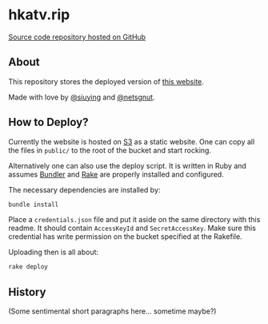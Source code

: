 # hkatv.rip

[Source code repository hosted on GitHub](http://github.com/netsgnut/hkatv.rip)

## About

This repository stores the deployed version of [this website](http://hkatv.rip/).

Made with love by [@siuying](http://github.com/siuying) and [@netsgnut](http://github.com/netsgnut).

## How to Deploy?

Currently the website is hosted on [S3](http://aws.amazon.com/s3/) as a static website. One can copy all the files in `public/` to the root of the bucket and start rocking.

Alternatively one can also use the deploy script. It is written in Ruby and assumes [Bundler](http://bundler.io/) and [Rake](https://github.com/ruby/rake) are properly installed and configured.

The necessary dependencies are installed by:

```bash
bundle install
```

Place a `credentials.json` file and put it aside on the same directory with this readme. It should contain `AccessKeyId` and `SecretAccessKey`. Make sure this credential has write permission on the bucket specified at the Rakefile.

Uploading then is all about:

```bash
rake deploy
```

## History

(Some sentimental short paragraphs here... sometime maybe?)

